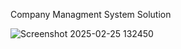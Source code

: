 Company Managment System Solution 

![Screenshot 2025-02-25 132450](https://github.com/user-attachments/assets/dd8f7e01-9b79-4bf6-a56e-4012e27f4fc0)
